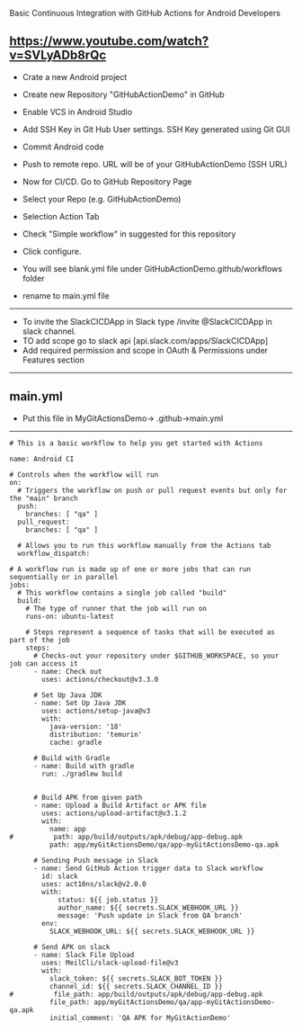 Basic Continuous Integration with GitHub Actions for Android Developers

https://www.youtube.com/watch?v=SVLyADb8rQc
----------------------------------------------------

- Crate a new Android project
- Create new Repository "GitHubActionDemo" in GitHub
- Enable VCS in Android Studio
- Add SSH Key in Git Hub User settings. SSH Key generated using Git GUI
- Commit Android code
- Push to remote repo. URL will be of your GitHubActionDemo (SSH URL)

- Now for CI/CD. Go to GitHub Repository Page
- Select your Repo (e.g. GitHubActionDemo)
- Selection Action Tab
- Check "Simple workflow" in suggested for this repository
- Click configure.
- You will see blank.yml file under GitHubActionDemo.github/workflows folder
- rename to main.yml file
--------------------------------------
- To invite the SlackCICDApp in Slack type /invite @SlackCICDApp in slack channel.
- TO add scope go to slack api [api.slack.com/apps/SlackCICDApp]
- Add required permission and scope in OAuth & Permissions under Features section
---------------------------------------
main.yml
------------------------------------------
- Put this file in MyGitActionsDemo-> .github->main.yml
------------------------------------------
```
# This is a basic workflow to help you get started with Actions

name: Android CI

# Controls when the workflow will run
on:
  # Triggers the workflow on push or pull request events but only for the "main" branch
  push:
    branches: [ "qa" ]
  pull_request:
    branches: [ "qa" ]

  # Allows you to run this workflow manually from the Actions tab
  workflow_dispatch:

# A workflow run is made up of one or more jobs that can run sequentially or in parallel
jobs:
  # This workflow contains a single job called "build"
  build:
    # The type of runner that the job will run on
    runs-on: ubuntu-latest

    # Steps represent a sequence of tasks that will be executed as part of the job
    steps:
      # Checks-out your repository under $GITHUB_WORKSPACE, so your job can access it
      - name: Check out
        uses: actions/checkout@v3.3.0

      # Set Up Java JDK
      - name: Set Up Java JDK
        uses: actions/setup-java@v3
        with:
          java-version: '18'
          distribution: 'temurin'
          cache: gradle

      # Build with Gradle
      - name: Build with gradle
        run: ./gradlew build


      # Build APK from given path
      - name: Upload a Build Artifact or APK file
        uses: actions/upload-artifact@v3.1.2
        with:
          name: app
#          path: app/build/outputs/apk/debug/app-debug.apk
          path: app/myGitActionsDemo/qa/app-myGitActionsDemo-qa.apk
      
      # Sending Push message in Slack
      - name: Send GitHub Action trigger data to Slack workflow
        id: slack
        uses: act10ns/slack@v2.0.0
        with:
            status: ${{ job.status }}
            author_name: ${{ secrets.SLACK_WEBHOOK_URL }}
            message: 'Push update in Slack from QA branch'
        env:
          SLACK_WEBHOOK_URL: ${{ secrets.SLACK_WEBHOOK_URL }}
      
      # Send APK on slack
      - name: Slack File Upload
        uses: MeilCli/slack-upload-file@v3
        with:
          slack_token: ${{ secrets.SLACK_BOT_TOKEN }}
          channel_id: ${{ secrets.SLACK_CHANNEL_ID }}
#          file_path: app/build/outputs/apk/debug/app-debug.apk
          file_path: app/myGitActionsDemo/qa/app-myGitActionsDemo-qa.apk
          initial_comment: 'QA APK for MyGitActionDemo'
    
```